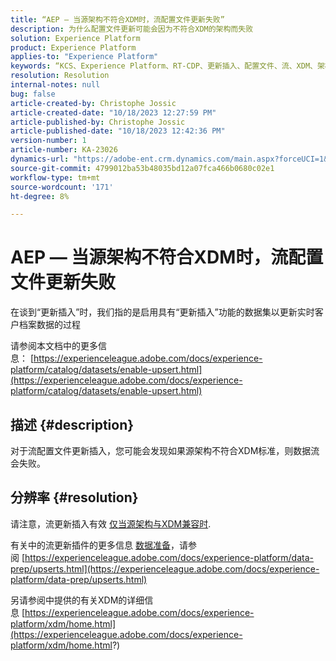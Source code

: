 ```yaml
---
title: “AEP — 当源架构不符合XDM时，流配置文件更新失败”
description: 为什么配置文件更新可能会因为不符合XDM的架构而失败
solution: Experience Platform
product: Experience Platform
applies-to: "Experience Platform"
keywords: “KCS、Experience Platform、RT-CDP、更新插入、配置文件、流、XDM、架构”
resolution: Resolution
internal-notes: null
bug: false
article-created-by: Christophe Jossic
article-created-date: "10/18/2023 12:27:59 PM"
article-published-by: Christophe Jossic
article-published-date: "10/18/2023 12:42:36 PM"
version-number: 1
article-number: KA-23026
dynamics-url: "https://adobe-ent.crm.dynamics.com/main.aspx?forceUCI=1&pagetype=entityrecord&etn=knowledgearticle&id=ff94f9c1-b16d-ee11-8df0-6045bd006793"
source-git-commit: 4799012ba53b48035bd12a07fca466b0680c02e1
workflow-type: tm+mt
source-wordcount: '171'
ht-degree: 8%

---
```


# AEP — 当源架构不符合XDM时，流配置文件更新失败


在谈到“更新插入”时，我们指的是启用具有“更新插入”功能的数据集以更新实时客户档案数据的过程

请参阅本文档中的更多信息： [https://experienceleague.adobe.com/docs/experience-platform/catalog/datasets/enable-upsert.html](https://experienceleague.adobe.com/docs/experience-platform/catalog/datasets/enable-upsert.html)

## 描述 {#description}

对于流配置文件更新插入，您可能会发现如果源架构不符合XDM标准，则数据流会失败。 

## 分辨率 {#resolution}


请注意，流更新插入有效 <u>仅当源架构与XDM兼容时</u>.

有关中的流更新插件的更多信息 [数据准备](https://experienceleague.adobe.com/docs/experience-platform/data-prep/home.html?lang=zh-Hans)，请参阅 [https://experienceleague.adobe.com/docs/experience-platform/data-prep/upserts.html](https://experienceleague.adobe.com/docs/experience-platform/data-prep/upserts.html)



另请参阅中提供的有关XDM的详细信息 [https://experienceleague.adobe.com/docs/experience-platform/xdm/home.html](https://experienceleague.adobe.com/docs/experience-platform/xdm/home.html?)

